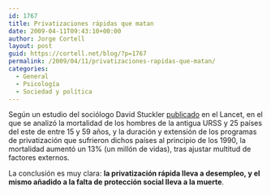 ```yaml
---
id: 1767
title: Privatizaciones rápidas que matan
date: 2009-04-11T09:43:10+00:00
author: Jorge Cortell
layout: post
guid: https://cortell.net/blog/?p=1767
permalink: /2009/04/11/privatizaciones-rapidas-que-matan/
categories:
  - General
  - Psicología
  - Sociedad y polí­tica
---
```

Según un estudio del sociólogo David Stuckler <a title="https://www.thelancet.com/journals/lancet/article/PIIS0140-6736(09)60005-2/abstract" href="https://www.thelancet.com/journals/lancet/article/PIIS0140-6736(09)60005-2/abstract" target="_blank">publicado</a> en el Lancet, en el que se analizó la mortalidad de los hombres de la antigua URSS y 25 países del este de entre 15 y 59 años, y la duración y extensión de los programas de privatización que sufrieron dichos países al principio de los 1990, la mortalidad aumentó un 13% (un millón de vidas), tras ajustar multitud de factores externos.

La conclusión es muy clara: **la privatización rápida lleva a desempleo, y el mismo añadido a la falta de protección social lleva a la muerte**.